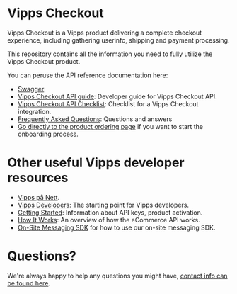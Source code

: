 <!-- START_METADATA
---
title: Introduction
sidebar_position: 1
---
END_METADATA -->

# Vipps Checkout

Vipps Checkout is a Vipps product delivering a complete checkout experience, including gathering userinfo, shipping and payment processing.

This repository contains all the information you need to fully utilize the Vipps Checkout product.

You can peruse the API reference documentation here:

- [Swagger](https://vippsas.github.io/vipps-checkout-api/)
- [Vipps Checkout API guide](vipps-checkout-api.md): Developer guide for Vipps Checkout API.
- [Vipps Checkout API Checklist](vipps-checkout-api-checklist.md): Checklist for a Vipps Checkout integration.
- [Frequently Asked Questions](vipps-checkout-api-faq.md): Questions and answers
- [Go directly to the product ordering page](https://portal.vipps.no/register/vippscheckout) if you want to start the onboarding process.

# Other useful Vipps developer resources

- [Vipps på Nett](https://www.vipps.no/produkter-og-tjenester/bedrift/ta-betalt-paa-nett/ta-betalt-paa-nett/).
- [Vipps Developers](https://github.com/vippsas/vipps-developers): The starting point for Vipps developers.
- [Getting Started](https://github.com/vippsas/vipps-developers/blob/master/vipps-getting-started.md): Information about API keys, product activation.
- [How It Works](https://github.com/vippsas/vipps-ecom-api/blob/master/vipps-ecom-api-howitworks.md): An overview of how the eCommerce API works.
- [On-Site Messaging SDK](vipps-checkout-on-site-messaging.md) for how to use our on-site messaging SDK.

# Questions?

We're always happy to help any questions you might have, [contact info can be found here](https://github.com/vippsas/vipps-developers/blob/master/contact.md).
